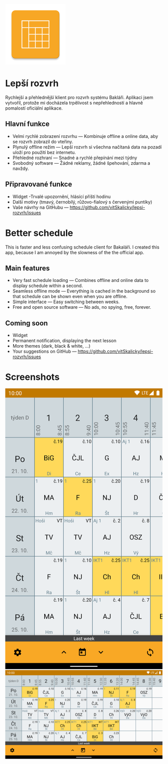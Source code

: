 ![icon](app/src/main/res/mipmap-xxxhdpi/ic_launcher.png)

# Lepší rozvrh

Rychlejší a přehlednější klient pro rozvrh systému Bakláři. Aplikaci jsem vytvořil,
protože mi docházela trpělivost s nepřehledností a hlavně pomalostí oficiální
aplikace.

## Hlavní funkce

- Velmi rychlé zobrazení rozvrhu — Kombinuje offline a online data, aby se rozvrh zobrazil do vteřiny.
- Plynulý offline režim — Lepší rozvrh si všechna načítaná data na pozadí uloží pro použití bez internetu.
- Přehledné rozhraní — Snadné a rychlé přepínání mezi týdny
- Svobodný software — Žádné reklamy, žádné špehování, zdarma a navždy.

## Připravované funkce

- Widget
-Trvalé upozornění, hlásící příští hodinu
- Další motivy (tmavý, černobílý, růžovo-fialový s červenými puntíky)
- Vaše návrhy na GitHubu — https://github.com/vitSkalicky/lepsi-rozvrh/issues

# Better schedule

This is faster and less confusing schedule client for Bakaláři. I created this app,
because I am annoyed by the slowness of the the official app.

## Main features

- Very fast schedule loading — Combines offline and online data to display schedule within a second.
- Seamless offline mode — Everything is cached in the background so that schedule can be shown even when you are offline.
- Simple interface — Easy switching between weeks.
- Free and open source software — No ads, no spying, free, forever.

## Coming soon

- Widget
- Permanent notification, displaying the next lesson
- More themes (dark, black & white, ...)
- Your suggestions on GitHub — https://github.com/vitSkalicky/lepsi-rozvrh/issues

# Screenshots

<img src="fastlane/metadata/en/images/phoneScreenshots/screenshot%201.png" width="500px">
<img src="fastlane/metadata/en/images/phoneScreenshots/screenshot%202.png" width="500px">